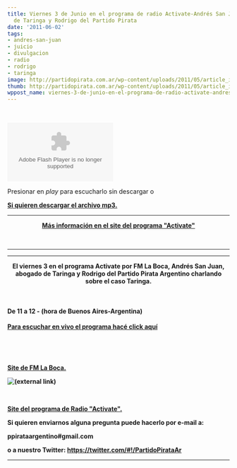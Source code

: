 ```yaml
---
title: Viernes 3 de Junio en el programa de radio Activate-Andrés San Juan-Abogado
  de Taringa y Rodrigo del Partido Pirata
date: '2011-06-02'
tags:
- andres-san-juan
- juicio
- divulgacion
- radio
- rodrigo
- taringa
image: http://partidopirata.com.ar/wp-content/uploads/2011/05/article_image.php_-300x253.jpg
thumb: http://partidopirata.com.ar/wp-content/uploads/2011/05/article_image.php_-300x253.jpg
wppost_name: viernes-3-de-junio-en-el-programa-de-radio-activate-andres-san-juan-abogado-de-taringa-y-rodrigo-del-partido-pirata
---
```


&nbsp;

<object id="player683591" width="240" height="133" type="application/x-shockwave-flash" data="http://www.ivoox.com/playerivoox_ee_683591_1.html"><param name="movie" value="http://www.ivoox.com/playerivoox_ee_683591_1.html" /><param name="AllowScriptAccess" value="always" /><param name="allowFullScreen" value="true" /><param name="wmode" value="transparent" /><embed type="application/x-shockwave-flash" width="240" height="133" src="http://www.ivoox.com/playerivoox_ee_683591_1.html" allowfullscreen="true" wmode="transparent" allowscriptaccess="always"></embed></object>

Presionar en <em>play</em> para escucharlo sin descargar o

<strong><a href="http://www.ivoox.com/activate-programa-n-6-articultores_md_683591_1.mp3" target="_blank">Si quieren descargar el archivo mp3.</a></strong>

<hr />
<p style="text-align: center;"><strong><a href="http://articultores.net/activate/archives/102" target="_blank">Más información en el site del programa "Activate"</a></strong></p>
&nbsp;

<hr />



<hr />
<p style="text-align: center;"><strong>El viernes 3 en el programa Activate por FM La Boca, Andrés San Juan,  abogado de Taringa y Rodrigo del Partido Pirata Argentino charlando  sobre el caso Taringa.</strong></p>
&nbsp;
<h4 id="de_11_a_12_todos_los_viernes">De 11 a 12   - (hora de Buenos Aires-Argentina)</h4>
<div>

<strong><a rel="external" href="http://www.fmlaboca.com.ar/fm-la-boca-rock-nacional/envivo.php" target="_blank">Para escuchar en vivo el programa hacé click aquí</a></strong>

</div>
<div>

&nbsp;

&nbsp;

<strong><a href="http://www.fmlaboca.com.ar/fm-la-boca-rock-nacional/index.php" target="_blank">Site de FM La Boca.</a></strong>

</div>
<div>

<strong><img src="http://articultores.net/img/icons/external_link.gif" border="0" alt="  (external link)" /></strong>

</div>
&nbsp;
<div>

<strong><a href="http://articultores.net/activate/" target="_blank">Site del programa de Radio "Activate".</a></strong>

</div>
<div>

<strong> </strong>

</div>
<div>

<strong>Si quieren enviarnos alguna pregunta puede hacerlo por e-mail a:</strong>

</div>
<div>

<strong> </strong>

</div>
<div>

<strong>ppirataargentino#gmail.com</strong>

</div>
<div>

<strong>
</strong>

</div>
<strong>o a nuestro Twitter: <a href="https://twitter.com/#%21/PartidoPirataAr" target="_blank">https://twitter.com/#!/PartidoPirataAr</a></strong>

<hr />
